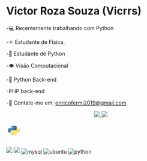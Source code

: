 # Victor Roza Souza (Vicrrs)

-💻 Recentemente trabalhando com Python

-⚛️  Estudante de Física.

-🐍 Estudante de Python

-👁️ Visão Computacional

-🐍 Python Back-end

-PHP back-end

-📨 Contate-me em: enricofermi2019@gmail.com


<div align="center">
  <a href="https://github.com/Vicrrs">
  <img height="180em" src="https://github-readme-stats.vercel.app/api?username=vicrrs&show_icons=true&theme=dark&include_all_commits=true&count_private=true"/>
  <img height="180em" src="https://github-readme-stats.vercel.app/api/top-langs/?username=vicrrs&layout=compact&langs_count=7&theme=dark"/>
</div>
  
  
  <div style="display: inline_block"><br>
  <img align="center" alt="Vic-Python" height="30" width="40" src="https://raw.githubusercontent.com/devicons/devicon/master/icons/python/python-original.svg">
  
</div>
  
  
  ##
 
<div style="display: inline_block">
  <a href = "mailto:enricofermi2019@gmail.com"><img src="https://img.shields.io/badge/-Gmail-%23333?style=for-the-badge&logo=gmail&logoColor=white" target="_blank"></a>
  <a href="https://www.linkedin.com/in/victor-roza-souza-804a031a0" target="_blank"><img src="https://img.shields.io/badge/-LinkedIn-%230077B5?style=for-the-badge&logo=linkedin&logoColor=white" target="_blank"></a>
   <img align="center" alt="mysql" src="https://img.shields.io/badge/MySQL-00000F?style=for-the-badge&logo=mysql&logoColor=white" />
  <img align="center" alt="ubuntu" src="https://img.shields.io/badge/Ubuntu-E95420?style=for-the-badge&logo=ubuntu&logoColor=white" />
  <img align="center" alt="python" src="https://img.shields.io/badge/Python-14354C?style=for-the-badge&logo=python&logoColor=white" />
</div>
